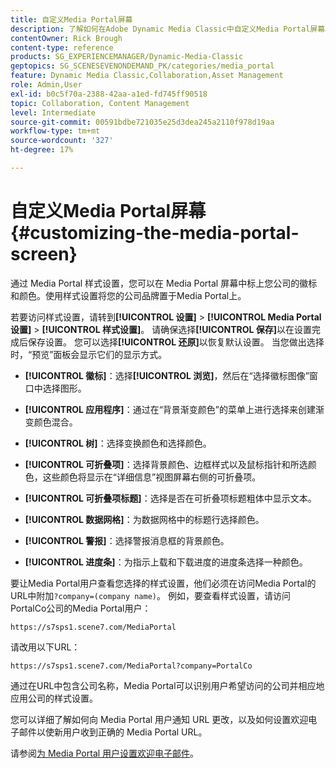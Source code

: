 ```yaml
---
title: 自定义Media Portal屏幕
description: 了解如何在Adobe Dynamic Media Classic中自定义Media Portal屏幕。
contentOwner: Rick Brough
content-type: reference
products: SG_EXPERIENCEMANAGER/Dynamic-Media-Classic
geptopics: SG_SCENESEVENONDEMAND_PK/categories/media_portal
feature: Dynamic Media Classic,Collaboration,Asset Management
role: Admin,User
exl-id: b0c5f70a-2388-42aa-a1ed-fd745ff90518
topic: Collaboration, Content Management
level: Intermediate
source-git-commit: 00591bdbe721035e25d3dea245a2110f978d19aa
workflow-type: tm+mt
source-wordcount: '327'
ht-degree: 17%

---
```


# 自定义Media Portal屏幕{#customizing-the-media-portal-screen}

通过 Media Portal 样式设置，您可以在 Media Portal 屏幕中标上您公司的徽标和颜色。使用样式设置将您的公司品牌置于Media Portal上。

若要访问样式设置，请转到&#x200B;**[!UICONTROL 设置]** > **[!UICONTROL Media Portal设置]** > **[!UICONTROL 样式设置]**。 请确保选择&#x200B;**[!UICONTROL 保存]**&#x200B;以在设置完成后保存设置。 您可以选择&#x200B;**[!UICONTROL 还原]**&#x200B;以恢复默认设置。 当您做出选择时，“预览”面板会显示它们的显示方式。

* **[!UICONTROL 徽标]**：选择&#x200B;**[!UICONTROL 浏览]**，然后在“选择徽标图像”窗口中选择图形。

* **[!UICONTROL 应用程序]**：通过在“背景渐变颜色”的菜单上进行选择来创建渐变颜色混合。

* **[!UICONTROL 树]**：选择变换颜色和选择颜色。

* **[!UICONTROL 可折叠项]**：选择背景颜色、边框样式以及鼠标指针和所选颜色，这些颜色将显示在“详细信息”视图屏幕右侧的可折叠项。

* **[!UICONTROL 可折叠项标题]**：选择是否在可折叠项标题粗体中显示文本。

* **[!UICONTROL 数据网格]**：为数据网格中的标题行选择颜色。

* **[!UICONTROL 警报]**：选择警报消息框的背景颜色。

* **[!UICONTROL 进度条]**：为指示上载和下载进度的进度条选择一种颜色。

要让Media Portal用户查看您选择的样式设置，他们必须在访问Media Portal的URL中附加`?company=(company name)`。 例如，要查看样式设置，请访问PortalCo公司的Media Portal用户：

`https://s7sps1.scene7.com/MediaPortal`

请改用以下URL：

`https://s7sps1.scene7.com/MediaPortal?company=PortalCo`

通过在URL中包含公司名称，Media Portal可以识别用户希望访问的公司并相应地应用公司的样式设置。

您可以详细了解如何向 Media Portal 用户通知 URL 更改，以及如何设置欢迎电子邮件以使新用户收到正确的 Media Portal URL。

请参阅[为 Media Portal 用户设置欢迎电子邮件](adding-media-portal-users.md#setting_up_the_welcome_e_mail_message_for_media_portal_users)。
